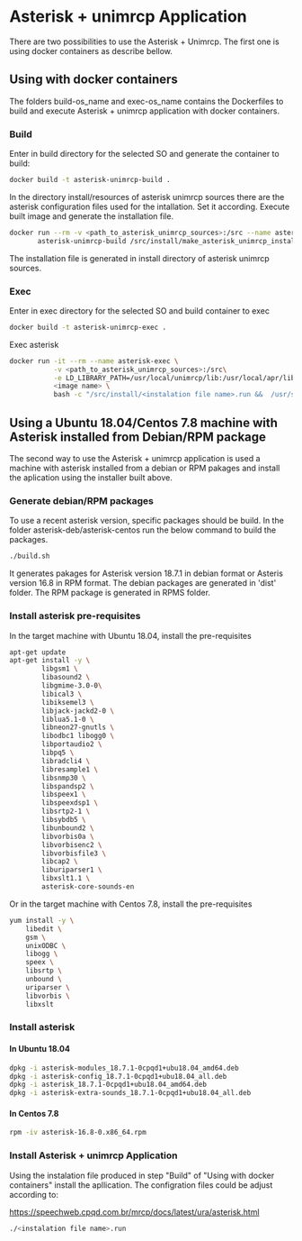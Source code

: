 # Asterisk + unimrcp Application

There are two possibilities to use the Asterisk + Unimrcp.
The first one is using docker containers as describe bellow.

## Using with docker containers

The folders build-os_name and exec-os_name contains the Dockerfiles to build and execute
Asterisk + unimrcp application with docker containers.

### Build

Enter in build directory for the selected SO and generate the container to build:

```bash
docker build -t asterisk-unimrcp-build .
```
In the directory install/resources of asterisk unimrcp sources there are
the asterisk configuration files used for the intallation. Set it according.
Execute built image and generate the installation file.

```bash
docker run --rm -v <path_to_asterisk_unimrcp_sources>:/src --name asterisk-build \
       asterisk-unimrcp-build /src/install/make_asterisk_unimrcp_install.sh <installation file name>
```

The installation file is generated in install directory of asterisk unimrcp sources.

### Exec

Enter in exec directory for the selected SO and build container to exec

```bash
docker build -t asterisk-unimrcp-exec .
```

Exec asterisk

```bash
docker run -it --rm --name asterisk-exec \
           -v <path_to_asterisk_unimrcp_sources>:/src\
           -e LD_LIBRARY_PATH=/usr/local/unimrcp/lib:/usr/local/apr/lib:/usr/local/lib \
           <image name> \
           bash -c "/src/install/<instalation file name>.run &&  /usr/sbin/asterisk -vvvdddf -T -p"
```

## Using a Ubuntu 18.04/Centos 7.8 machine with Asterisk installed from Debian/RPM package

The second way to use the Asterisk + unimrcp application is used a machine with
asterisk installed from a debian or RPM pakages and install the aplication
using the installer built above.

### Generate debian/RPM packages

To use a recent asterisk version, specific packages should be build.
In the folder asterisk-deb/asterisk-centos run the below command to build the packages.

```bash
./build.sh
```

It generates pakages for Asterisk version 18.7.1 in debian format or Asteris version 16.8
in RPM format.
The debian packages are generated in 'dist' folder.
The RPM package is generated in RPMS folder.

### Install asterisk pre-requisites

In the target machine with Ubuntu 18.04, install the pre-requisites

```bash
apt-get update
apt-get install -y \
        libgsm1 \
        libasound2 \
        libgmime-3.0-0\
        libical3 \
        libiksemel3 \
        libjack-jackd2-0 \
        liblua5.1-0 \
        libneon27-gnutls \
        libodbc1 libogg0 \
        libportaudio2 \
        libpq5 \
        libradcli4 \
        libresample1 \
        libsnmp30 \
        libspandsp2 \
        libspeex1 \
        libspeexdsp1 \
        libsrtp2-1 \
        libsybdb5 \
        libunbound2 \
        libvorbis0a \
        libvorbisenc2 \
        libvorbisfile3 \
        libcap2 \
        liburiparser1 \
        libxslt1.1 \
        asterisk-core-sounds-en
```


Or in the target machine with Centos 7.8, install the pre-requisites

```bash
yum install -y \
    libedit \
    gsm \
    unixODBC \
    libogg \
    speex \
    libsrtp \
    unbound \
    uriparser \
    libvorbis \
    libxslt
```

### Install asterisk

#### In Ubuntu 18.04

```bash
dpkg -i asterisk-modules_18.7.1-0cpqd1+ubu18.04_amd64.deb
dpkg -i asterisk-config_18.7.1-0cpqd1+ubu18.04_all.deb
dpkg -i asterisk_18.7.1-0cpqd1+ubu18.04_amd64.deb
dpkg -i asterisk-extra-sounds_18.7.1-0cpqd1+ubu18.04_all.deb
```

#### In Centos 7.8

```bash
rpm -iv asterisk-16.8-0.x86_64.rpm
```

### Install Asterisk + unimrcp Application

Using the instalation file produced in step "Build" of
"Using with docker containers" install the apllication.
The configration files could be adjust according to:

https://speechweb.cpqd.com.br/mrcp/docs/latest/ura/asterisk.html

```bash
./<instalation file name>.run
```
